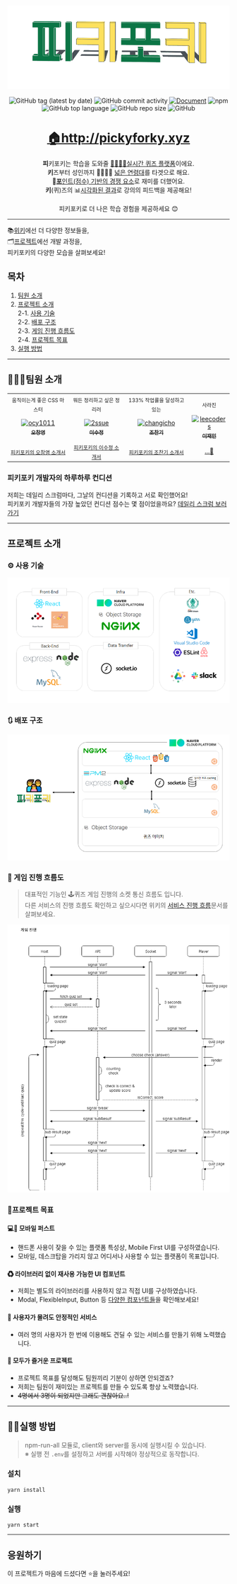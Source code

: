 <p align='middle'>
<a href='http://pickyforky.xyz'><img src='./docs/logogif.gif' /></a></p>
<p align='middle'><img alt="GitHub tag (latest by date)" src="https://img.shields.io/github/v/tag/connect-foundation/2019-07">  <img alt="GitHub commit activity" src="https://img.shields.io/github/commit-activity/w/connect-foundation/2019-07"> <a href="https://github.com/connect-foundation/2019-07/wiki"/><img alt="Document" src="https://img.shields.io/badge/document-yes-important"></a> <img alt="npm" src="https://img.shields.io/npm/v/yarn?label=yarn"> <img alt="GitHub top language" src="https://img.shields.io/github/languages/top/connect-foundation/2019-07?color=blueviolet"> <img alt="GitHub repo size" src="https://img.shields.io/github/repo-size/connect-foundation/2019-07"> <img alt="GitHub" src="https://img.shields.io/github/license/connect-foundation/2019-07"></p>

<h1 align='middle'><a href='http://pickyforky.xyz'>🏠http://pickyforky.xyz</a></h1>
<p align='middle'>
<strong>피</strong>키포키는 학습을 도와줄 <u>🙆‍♂️🙅‍♀️실시간 퀴즈 플랫폼</u>이에요.<br>
 <strong>키</strong>즈부터 성인까지 👨‍👨‍👧‍👦 <u>넓은 연령대</u>를 타겟으로 해요.<br>
 💯<strong><u>포</strong>인트(점수) 기반의 경쟁 요소</u>로 재미를 더했어요.<br>
<strong>키</strong>(퀴)즈의 📊<u>시각화된 결과</u>로 강의의 피드백을 제공해요!<br>
<br>
피키포키로 더 나은 학습 경험을 제공하세요 😊
</p>

---

📚[위키](https://github.com/connect-foundation/2019-07/wiki)에선 더 다양한 정보들을,  
🗂[프로젝트](https://github.com/connect-foundation/2019-07/projects)에선 개발 과정을,  
피키포키의 다양한 모습을 살펴보세요!

## 목차

1. [팀원 소개](#팀원-소개)
2. [프로젝트 소개](#프로젝트-소개)  
   2-1. [사용 기술](#-사용-기술)  
   2-2. [배포 구조](#-배포-구조)  
   2-3. [게임 진행 흐름도](#-게임-진행-흐름도)  
   2-4. [프로젝트 목표](#프로젝트-목표)
3. [실행 방법](#실행-방법)

---

## 👨‍👨‍👧팀원 소개

<table>
  <tr>
  <td align="center">
  <sub>
    움직이는게 좋은 CSS 마스터
  </sub>
  </td>
  <td align="center">
  <sub>
    뭐든 정리하고 싶은 정리러
  </sub>
  </td>
  <td align="center">
  <sub>
    133% 작업률을 달성하고있는
  </sub>
  </td>
  <td align="center">
  <sub>
    사라진
  </sub>
  </td>
  </tr>
  <tr>
    <td align="center"><a href="https://github.com/ocy1011"><img src="https://avatars2.githubusercontent.com/u/34512577?s=460&v=4" width="100px;" alt="ocy1011"/><br /><sub><b>오창영</b></sub></a><br /></td>
    <td align="center"><a href="https://github.com/2ssue"><img src="https://avatars3.githubusercontent.com/u/42017052?s=460&v=4" width="100px;" alt="2ssue"/><br /><sub><b>이수정</b></sub></a><br /></td>
    <td align="center"><a href="https://github.com/changicho"><img src="https://avatars1.githubusercontent.com/u/38618187?s=460&v=4" width="100px;" alt="changicho"/><br /><sub><b>조찬기</b></sub></a><br /></td>
    <td align="center"><a href="https://github.com/leecoders"><img src="https://avatars0.githubusercontent.com/u/47619140?s=460&v=4" width="70px;" alt="leecoders"/><br /><sub><b>이재민</b></sub></a><br /></td>
  </tr>
    <tr>
  <td align="center">
    <sub>
    <a href="https://github.com/connect-foundation/2019-07/wiki/works-%EC%98%A4%EC%B0%BD%EC%98%81">피키포키의 오창영 소개서</a></sub>
  </td>
  <td align="center">
    <sub>
    <a href="https://github.com/connect-foundation/2019-07/wiki/works-%EC%9D%B4%EC%88%98%EC%A0%95">피키포키의 이수정 소개서</a>
    </sub>
  </td>
  <td align="center">
    <sub>
    <a href="https://github.com/connect-foundation/2019-07/wiki/works-%EC%A1%B0%EC%B0%AC%EA%B8%B0">피키포키의 조찬기 소개서</a></sub>
  </td>
  <td align="center">
    <a href="https://github.com/connect-foundation/2019-07/wiki/works-%EC%9D%B4%EC%9E%AC%EB%AF%BC">...👻</a>
  </td>
  </tr>
</table>

### 피키포키 개발자의 하루하루 컨디션

저희는 데일리 스크럼마다, 그날의 컨디션을 기록하고 서로 확인했어요!  
피키포키 개발자들의 가장 높았던 컨디션 점수는 몇 점이었을까요? [데일리 스크럼 보러가기](https://github.com/connect-foundation/2019-07/wiki/%EB%8D%B0%EC%9D%BC%EB%A6%AC-%EC%8A%A4%ED%81%AC%EB%9F%BC-%EB%AA%A8%EC%9D%8C%EC%A7%91)

---

## 프로젝트 소개

### ⚙ 사용 기술

<p align='middle'><a href='./docs/technology_stack.png'><img src='./docs/technology_stack.png' /></a></p>

### 🔃 배포 구조

<p align='middle'><a href='./docs/structure.png'><img src='./docs/structure.png' /></a></p>

### 🔄 게임 진행 흐름도

> 대표적인 기능인 🕹퀴즈 게임 진행의 소켓 통신 흐름도 입니다.  
> 다른 서비스의 진행 흐름도 확인하고 싶으시다면 위키의 [서비스 진행 흐름](https://github.com/connect-foundation/2019-07/wiki/sequence-diagram)문서를 살펴보세요.

<p align='middle'><a href='./docs/game_sequence_diagram.png'><img src='./docs/game_sequence_diagram.png' /></a></p>

### 📌프로젝트 목표

#### 💻🤳 모바일 퍼스트

- 핸드폰 사용이 잦을 수 있는 플랫폼 특성상, Mobile First UI를 구성하였습니다.
- 모바일, 데스크탑을 가리지 않고 어디서나 사용할 수 있는 플랫폼이 목표입니다.

#### ♻ 라이브러리 없이 재사용 가능한 UI 컴포넌트

- 저희는 별도의 라이브러리를 사용하지 않고 직접 UI를 구상하였습니다.
- Modal, FlexibleInput, Button 등 [다양한 컴포넌트들](https://github.com/connect-foundation/2019-07/tree/master/client/src/components/common)을 확인해보세요!

#### 💪 사용자가 몰려도 안정적인 서비스

- 여러 명의 사용자가 한 번에 이용해도 견딜 수 있는 서비스를 만들기 위해 노력했습니다.

#### 🌈 모두가 즐거운 프로젝트

- 프로젝트 목표를 달성해도 팀원끼리 기분이 상하면 안되겠죠?
- 저희는 팀원이 재미있는 프로젝트를 만들 수 있도록 항상 노력했습니다.
- ~~4명에서 3명이 되었지만 그래도 괜찮아요..!~~

---

## 👨‍💻실행 방법

> npm-run-all 모듈로, client와 server를 동시에 실행시킬 수 있습니다.  
> ※ 실행 전 `.env`를 설정하고 서버를 시작해야 정상적으로 동작합니다.

### 설치

```shell
yarn install
```

### 실행

```shell
yarn start
```

---

## 응원하기

이 프로젝트가 마음에 드셨다면 ⭐️을 눌러주세요!
